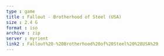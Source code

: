 ```yaml
---
type : game
title : Fallout - Brotherhood of Steel (USA)
size : 2.4 G
format : iso
archive : zip
server : myrient
link2 : Fallout%20-%20Brotherhood%20of%20Steel%20%28USA%29
---
```

